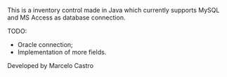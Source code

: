 This is a inventory control made in Java which currently supports MySQL and MS Access as database connection.

TODO:
* Oracle connection;
* Implementation of more fields.

Developed by Marcelo Castro
